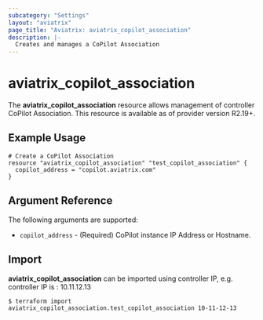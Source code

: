 ```yaml
---
subcategory: "Settings"
layout: "aviatrix"
page_title: "Aviatrix: aviatrix_copilot_association"
description: |-
  Creates and manages a CoPilot Association
---
```


# aviatrix_copilot_association

The **aviatrix_copilot_association** resource allows management of controller CoPilot Association. This resource is available as of provider version R2.19+.

## Example Usage

```hcl
# Create a CoPilot Association
resource "aviatrix_copilot_association" "test_copilot_association" {
  copilot_address = "copilot.aviatrix.com"
}
```


## Argument Reference

The following arguments are supported:

* `copilot_address` - (Required) CoPilot instance IP Address or Hostname.

## Import

**aviatrix_copilot_association** can be imported using controller IP, e.g. controller IP is : 10.11.12.13

```
$ terraform import aviatrix_copilot_association.test_copilot_association 10-11-12-13
```
